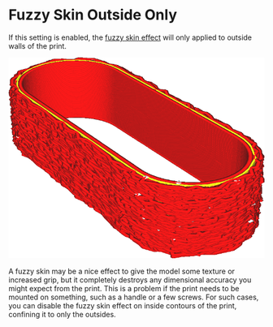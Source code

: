 Fuzzy Skin Outside Only
====
If this setting is enabled, the [fuzzy skin effect](magic_fuzzy_skin_enabled.md) will only applied to outside walls of the print.

<!--screenshot {
"image_path": "magic_fuzzy_skin_outside_only.png",
"models": [{"script": "watch_strap_keeper.scad"}],
"camera_position": [-52, -37, 37],
"settings": {
    "magic_fuzzy_skin_enabled": true,
    "magic_fuzzy_skin_outside_only": true
},
"colours": 32
}-->
![The outside is fuzzy, but the inside is not](../images/magic_fuzzy_skin_outside_only.png)

A fuzzy skin may be a nice effect to give the model some texture or increased grip, but it completely destroys any dimensional accuracy you might expect from the print. This is a problem if the print needs to be mounted on something, such as a handle or a few screws. For such cases, you can disable the fuzzy skin effect on inside contours of the print, confining it to only the outsides.